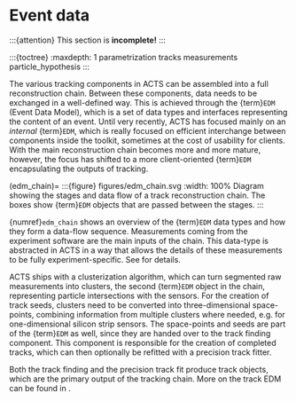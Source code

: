 <!--
SPDX-PackageName: "ACTS"
SPDX-FileCopyrightText: 2016 CERN
SPDX-License-Identifier: MPL-2.0
-->

# Event data

:::{attention}
This section is **incomplete!**
:::

:::{toctree}
:maxdepth: 1
parametrization
tracks
measurements
particle_hypothesis
:::

The various tracking components in ACTS can be assembled into a full
reconstruction chain.  Between these components, data needs to be exchanged in
a well-defined way. This is achieved through the {term}`EDM` (Event Data Model), which
is a set of data types and interfaces representing the content of an event.
Until very recently, ACTS has focused mainly on an *internal* {term}`EDM`, which
is really focused on efficient interchange between components inside the
toolkit, sometimes at the cost of usability for clients. With the main
reconstruction chain becomes more and more mature, however, the focus has
shifted to a more client-oriented {term}`EDM` encapsulating the outputs of tracking.

(edm_chain)=
:::{figure} figures/edm_chain.svg
:width: 100%
Diagram showing the stages and data flow of a track reconstruction chain. The
boxes show {term}`EDM` objects that are passed between the stages.
:::


{numref}`edm_chain` shows an overview of the {term}`EDM` data types and how
they form a data-flow sequence. Measurements coming from the experiment
software are the main inputs of the chain. This data-type is abstracted in ACTS
in a way that allows the details of these measurements to be fully
experiment-specific. See [](#edm_uncalib_meas) for details.

ACTS ships with a clusterization algorithm, which can turn segmented raw
measurements into clusters, the second {term}`EDM` object in the chain,
representing particle intersections with the sensors. For the creation of track
seeds, clusters need to be converted into three-dimensional space-points,
combining information from multiple clusters where needed, e.g. for
one-dimensional silicon strip sensors.  The space-points and seeds are part of
the {term}`EDM` as well, since they are handed over to the track finding
component. This component is responsible for the creation of completed tracks,
which can then optionally be refitted with a precision track fitter.

Both the track finding and the precision track fit produce track objects, which
are the primary output of the tracking chain. More on the track EDM can be
found in [](#edm_tracks).
